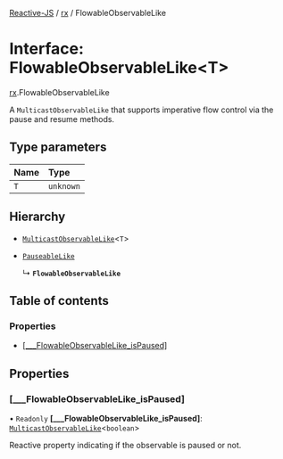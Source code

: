 [Reactive-JS](../README.md) / [rx](../modules/rx.md) / FlowableObservableLike

# Interface: FlowableObservableLike<T\>

[rx](../modules/rx.md).FlowableObservableLike

A `MulticastObservableLike` that supports imperative flow control
via the pause and resume methods.

## Type parameters

| Name | Type |
| :------ | :------ |
| `T` | `unknown` |

## Hierarchy

- [`MulticastObservableLike`](rx.MulticastObservableLike.md)<`T`\>

- [`PauseableLike`](util.PauseableLike.md)

  ↳ **`FlowableObservableLike`**

## Table of contents

### Properties

- [[\_\_\_FlowableObservableLike\_isPaused]](rx.FlowableObservableLike.md#[___flowableobservablelike_ispaused])

## Properties

### [\_\_\_FlowableObservableLike\_isPaused]

• `Readonly` **[\_\_\_FlowableObservableLike\_isPaused]**: [`MulticastObservableLike`](rx.MulticastObservableLike.md)<`boolean`\>

Reactive property indicating if the observable is paused or not.
